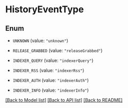 # HistoryEventType

## Enum


* `UNKNOWN` (value: `"unknown"`)

* `RELEASE_GRABBED` (value: `"releaseGrabbed"`)

* `INDEXER_QUERY` (value: `"indexerQuery"`)

* `INDEXER_RSS` (value: `"indexerRss"`)

* `INDEXER_AUTH` (value: `"indexerAuth"`)

* `INDEXER_INFO` (value: `"indexerInfo"`)


[[Back to Model list]](../README.md#documentation-for-models) [[Back to API list]](../README.md#documentation-for-api-endpoints) [[Back to README]](../README.md)



